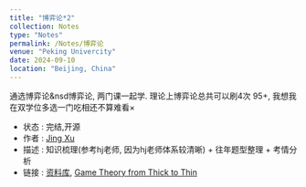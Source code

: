 ```yaml
---
title: "博弈论*2"
collection: Notes
type: "Notes"
permalink: /Notes/博弈论
venue: "Peking Univercity"
date: 2024-09-10
location: "Beijing, China"
---
```

通选博弈论&nsd博弈论, 两门课一起学. 理论上博弈论总共可以刷4次 95+, 我想我在双学位多选一门吃相还不算难看×
- 状态 : 完结,开源
- 作者 : [Jing Xu](https://iculizhi.github.io/)
- 描述 : 知识梳理(参考hj老师, 因为hj老师体系较清晰) + 往年题型整理 + 考情分析
- 链接 : [资料库](https://github.com/ICUlizhi/game-theroy-of-pku-gg-and-nsd), [Game Theory from Thick to Thin](https://iculizhi.github.io/files/Game%20Theory%20from%20Thick%20to%20Thin%20v3.1.pdf)

<script src="https://giscus.app/client.js"
        data-repo="ICUlizhi/ICUlizhi.github.io"
        data-repo-id="R_kgDOKfCXRQ"
        data-category="Announcements"
        data-category-id="DIC_kwDOKfCXRc4CknGa"
        data-mapping="url"
        data-strict="0"
        data-reactions-enabled="1"
        data-emit-metadata="1"
        data-input-position="top"
        data-theme="light"
        data-lang="zh-CN"
        data-loading="lazy"
        crossorigin="anonymous"
        async>
</script>